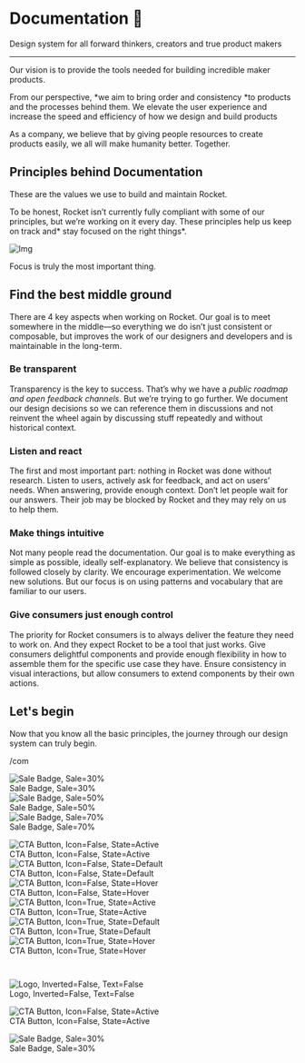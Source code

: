 
# Documentation 🚀

Design system for all forward thinkers, creators and true product makers

---

Our vision is to provide the tools needed for building incredible maker products.

From our perspective, *we aim to bring order and consistency *to products and the processes behind them. We elevate the user experience and increase the speed and efficiency of how we design and build products

As a company, we believe that by giving people resources to create products easily, we all will make humanity better. Together.

## Principles behind Documentation

These are the values we use to build and maintain Rocket.

To be honest, Rocket isn’t currently fully compliant with some of our principles, but we’re working on it every day. These principles help us keep on track and* stay focused on the right things*.

![Img](https://studio-assets.supernova.io/design-systems/14533/9289758a-6300-472a-bbc6-a57098081abf.jpeg)

Focus is truly the most important thing.

## Find the best middle ground

There are 4 key aspects when working on Rocket. Our goal is to meet somewhere in the middle—so everything we do isn’t just consistent or composable, but improves the work of our designers and developers and is maintainable in the long-term.

### Be transparent

Transparency is the key to success. That’s why we have a *public roadmap and open feedback channels*. But we’re trying to go further. We document our design decisions so we can reference them in discussions and not reinvent the wheel again by discussing stuff repeatedly and without historical context.

### Listen and react

The first and most important part: nothing in Rocket was done without research. Listen to users, actively ask for feedback, and act on users’ needs. When answering, provide enough context. Don’t let people wait for our answers. Their job may be blocked by Rocket and they may rely on us to help them.

### Make things intuitive

Not many people read the documentation. Our goal is to make everything as simple as possible, ideally self-explanatory. We believe that consistency is followed closely by clarity. We encourage experimentation. We welcome new solutions. But our focus is on using patterns and vocabulary that are familiar to our users.

### Give consumers just enough control

The priority for Rocket consumers is to always deliver the feature they need to work on. And they expect Rocket to be a tool that just works. Give consumers delightful components and provide enough flexibility in how to assemble them for the specific use case they have. Ensure consistency in visual interactions, but allow consumers to extend components by their own actions.

## Let's begin

Now that you know all the basic principles, the journey through our design system can truly begin.

/com

  
![Sale Badge, Sale=30%](https://studio-assets.supernova.io/design-systems/14533/6980e415-c661-4859-b312-141fbb066d92.png)  
Sale Badge, Sale=30%  
![Sale Badge, Sale=50%](https://studio-assets.supernova.io/design-systems/14533/60883ade-5a78-4716-a288-f521bb4fc209.png)  
Sale Badge, Sale=50%  
![Sale Badge, Sale=70%](https://studio-assets.supernova.io/design-systems/14533/0cdf9240-0308-4ea4-b42a-37b4ee9bf561.png)  
Sale Badge, Sale=70%  


  
![CTA Button, Icon=False, State=Active](https://studio-assets.supernova.io/design-systems/14533/eefff6e8-3f46-4c85-898c-d120464ae21b.png)  
CTA Button, Icon=False, State=Active  
![CTA Button, Icon=False, State=Default](https://studio-assets.supernova.io/design-systems/14533/a259e95e-3078-4f2e-a503-7200a9d14366.png)  
CTA Button, Icon=False, State=Default  
![CTA Button, Icon=False, State=Hover](https://studio-assets.supernova.io/design-systems/14533/a081f44c-ed38-4f1a-9d4a-536a5cfbf804.png)  
CTA Button, Icon=False, State=Hover  
![CTA Button, Icon=True, State=Active](https://studio-assets.supernova.io/design-systems/14533/8e827440-2764-488a-ae27-53e4eff8b91d.png)  
CTA Button, Icon=True, State=Active  
![CTA Button, Icon=True, State=Default](https://studio-assets.supernova.io/design-systems/14533/6458f047-139a-43e7-9ec6-f91ea5200276.png)  
CTA Button, Icon=True, State=Default  
![CTA Button, Icon=True, State=Hover](https://studio-assets.supernova.io/design-systems/14533/0fc769d4-5349-48ed-a9de-ee73ac720073.png)  
CTA Button, Icon=True, State=Hover  


```javascript  
  
```

  
![Logo, Inverted=False, Text=False](https://studio-assets.supernova.io/design-systems/14533/f72c9bf1-beff-4c67-a18b-a11163189dd2.png)  
Logo, Inverted=False, Text=False  


  
  


  
![CTA Button, Icon=False, State=Active](https://studio-assets.supernova.io/design-systems/14533/eefff6e8-3f46-4c85-898c-d120464ae21b.png)  
CTA Button, Icon=False, State=Active  


  
![Sale Badge, Sale=30%](https://studio-assets.supernova.io/design-systems/14533/6980e415-c661-4859-b312-141fbb066d92.png)  
Sale Badge, Sale=30%  
